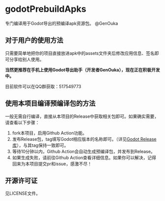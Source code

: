 # godotPrebuildApks
专门编译用于Godot导出的预编译apk资源包。
@GenOuka

## 对于用户的使用方法
只需要简单地把你的项目直接放进apk中的assets文件夹后修改应用信息、签名即可分享给别人使用。

**当然更推荐在手机上使用Godot导出助手（开发者GenOuka），现在正在积极开发中。**

目前软件可以在QQ群获取：517549773

## 使用本项目编译预编译包的方法
一般无需自行编译，直接从本项目的Release中获取相关包即可。如果确实需要，请查看以下步骤：

1. fork本项目，启用Github Action功能。
2. 发布Release包，tag填写Godot相应版本的名称即可。（详见[Godot Release库](https://github.com/godotengine/godot-builds/releases/)），与其tag保持一致即可。
3. 等待10分钟以内，Github Action会自动生成预编译包，并发布到Release。
4. 如果生成失败，请前往Github Action查看详细信息。如果你可以解决，记得回来为本项目提交pr和issue，感激不尽！

## 开源许可证
见LICENSE文件。
